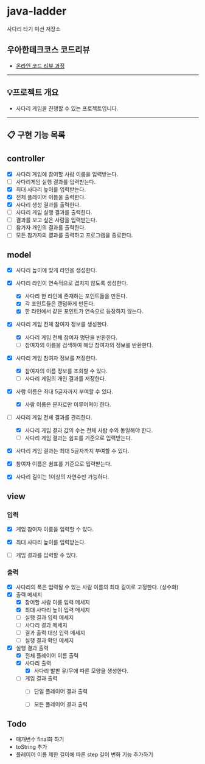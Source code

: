 # java-ladder

사다리 타기 미션 저장소

## 우아한테크코스 코드리뷰

- [온라인 코드 리뷰 과정](https://github.com/woowacourse/woowacourse-docs/blob/master/maincourse/README.md)


---

## 💡프로젝트 개요
- 사다리 게임을 진행할 수 있는 프로젝트입니다.
---


## 📋 구현 기능 목록

## controller
- [x] 사다리 게임에 참여할 사람 이름을 입력받는다.
- [ ] 사다리게임 실행 결과를 입력받는다.
- [x] 최대 사다리 높이를 입력받는다.
- [x] 전체 플레이어 이름을 출력한다.
- [x] 사다리 생성 결과를 출력한다.
- [ ] 사다리 게임 실행 결과를 출력한다.
- [ ] 결과를 보고 싶은 사람을 입력받는다.
- [ ] 참가자 개인의 결과를 출력한다.
- [ ] 모든 참가자의 결과를 출력하고 프로그램을 종료한다.

## model
- [x] 사다리 높이에 맞게 라인을 생성한다.

- [x] 사다리 라인이 연속적으로 겹치지 않도록 생성한다.
  - [x] 사다리 한 라인에 존재하는 포인트들을 만든다.
  - [x] 각 포인트들은 랜덤하게 만든다.
  - [x] 한 라인에서 같은 포인트가 연속으로 등장하지 않는다.

- [x] 사다리 게임 전체 참여자 정보를 생성한다.
  - [x] 사다리 게임 전체 참여자 명단을 반환한다.
  - [ ] 참여자의 이름을 검색하여 해당 참여자의 정보를 반환한다.

- [x] 사다리 게임 참여자 정보를 저장한다.
  - [x] 참여자의 이름 정보를 조회할 수 있다.
  - [ ] 사다리 게임의 개인 결과를 저장한다.

- [x] 사람 이름은 최대 5글자까지 부여할 수 있다.
  - [x] 사람 이름은 문자로만 이루어져야 한다.

- [ ] 사다리 게임 전체 결과를 관리한다.
  - [x] 사다리 게임 결과 값의 수는 전체 사람 수와 동일해야 한다.
  - [ ] 사다리 게임 결과는 쉼표를 기준으로 입력받는다.

- [x] 사다리 게임 결과는 최대 5글자까지 부여할 수 있다.

- [x] 참여자 이름은 쉼표를 기준으로 입력받는다.

- [x] 사다리 길이는 1이상의 자연수만 가능하다.


## view
### 입력
- [x] 게임 참여자 이름을 입력할 수 있다.
- [x] 최대 사다리 높이를 입력받는다.
- [ ] 게임 결과를 입력할 수 있다.


### 출력
- [x] 사다리의 폭은 입력될 수 있는 사람 이름의 최대 길이로 고정한다. (상수화)
- [x] 출력 메세지
  - [x] 참여할 사람 이름 입력 메세지
  - [x] 최대 사다리 높이 입력 메세지
  - [ ] 실행 결과 입력 메세지
  - [ ] 사다리 결과 메세지
  - [ ] 결과 출력 대상 입력 메세지
  - [ ] 실행 결과 확인 메세지
- [x] 실행 결과 출력
  - [x] 전체 플레이어 이름 출력
  - [x] 사다리 출력
    - [x] 사다리 발판 유/무에 따른 모양을 생성한다.
  - [ ] 게임 결과 출력
    - [ ] 단일 플레이어 결과 출력
    - [ ] 모든 플레이어 결과 출력


## Todo
- 매개변수 final화 하기
- toString 추가
- 플레이어 이름 제한 길이에 따른 step 길이 변화 기능 추가하기
